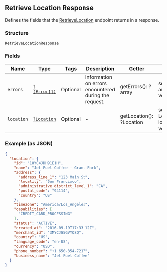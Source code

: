 ## Retrieve Location Response

Defines the fields that the
[RetrieveLocation](#endpoint-retrievelocation) endpoint returns
in a response.

### Structure

`RetrieveLocationResponse`

### Fields

| Name | Type | Tags | Description | Getter | Setter |
|  --- | --- | --- | --- | --- | --- |
| `errors` | [`?(Error[])`](/doc/models/error.md) | Optional | Information on errors encountered during the request. | getErrors(): ?array | setErrors(?array errors): void |
| `location` | [`?Location`](/doc/models/location.md) | Optional | -  | getLocation(): ?Location | setLocation(?Location location): void |

### Example (as JSON)

```json
{
  "location": {
    "id": "18YC4JDH91E1H",
    "name": "Jet Fuel Coffee - Grant Park",
    "address": {
      "address_line_1": "123 Main St",
      "locality": "San Francisco",
      "administrative_district_level_1": "CA",
      "postal_code": "94114",
      "country": "US"
    },
    "timezone": "America/Los_Angeles",
    "capabilities": [
      "CREDIT_CARD_PROCESSING"
    ],
    "status": "ACTIVE",
    "created_at": "2016-09-19T17:33:12Z",
    "merchant_id": "3MYCJG5GVYQ8Q",
    "country": "US",
    "language_code": "en-US",
    "currency": "USD",
    "phone_number": "+1 650-354-7217",
    "business_name": "Jet Fuel Coffee"
  }
}
```

